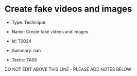 # Create fake videos and images

* Type: Technique

* Name: Create fake videos and images

* Id: T0024

* Summary: nan

* Tactic: TA06

DO NOT EDIT ABOVE THIS LINE - PLEASE ADD NOTES BELOW
